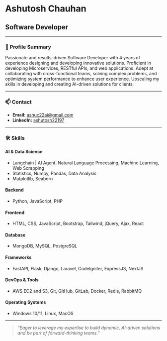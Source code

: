 # Ashutosh Chauhan

## Software Developer

---

### 👤 **Profile Summary**

Passionate and results-driven Software Developer with 4 years of experience designing and developing innovative solutions. Proficient in developing Microservices, RESTful APIs, and web applications. Adept at collaborating with cross-functional teams, solving complex problems, and optimizing system performance to enhance user experience. Upscaling my skills in developing and creating AI-driven solutions for clients.

---

### 📫 **Contact**

- **Email:** ashuc22ai@gmail.com
- **LinkedIn:** [ashutosh22197](https://www.linkedin.com/in/ashutosh22197)  

---

### 🛠️ **Skills**

#### **AI & Data Science**
- Langchain | AI Agent, Natural Language Processing, Machine Learning, Web Scrapping
- Statistics, Numpy, Pandas, Data Analysis
- Matplotlib, Seaborn

#### **Backend**
- Python, JavaScript, PHP

#### **Frontend**
- HTML, CSS, JavaScript, Bootstrap, Tailwind, jQuery, Ajax, React

#### **Database**
- MongoDB, MySQL, PostgreSQL

#### **Frameworks**
- FastAPI, Flask, Django, Laravel, CodeIgniter, ExpressJS, NextJS

#### **DevOps & Tools**
- AWS EC2 and S3, Git, GitHub, GitLab, Docker, Redis, RabbitMQ

#### **Operating Systems**
- Windows 10/11, Linux, MacOS

---

> _“Eager to leverage my expertise to build dynamic, AI-driven solutions and be part of forward-thinking teams.”_
